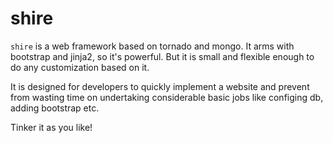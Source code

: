 shire
=====

`shire` is a web framework based on tornado and mongo.
It arms with bootstrap and jinja2, so it's powerful.
But it is small and flexible enough to do any customization based on it.

It is designed for developers to quickly implement a website and prevent
from wasting time on undertaking considerable basic jobs like configing db,
adding bootstrap etc.

Tinker it as you like!
